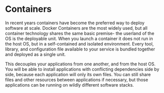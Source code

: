 # Containers

In recent years containers have become the preferred way to deploy software at scale. Docker Containers are the most widely used, but all container technology shares the same basic premise- the userland of the OS is the deployable unit. When you launch a container it does not run in the host OS, but in a self-contained and isolated environment. Every tool, library, and configuration file available to your service is bundled together and deployed as a single unit.

This decouples your applications from one another, and from the host OS. You will be able to install applications with conflicting dependencies side by side, because each application will only its own files. You can still share files and other resources between applications if necessary, but those applications can be running on wildly different software stacks.
